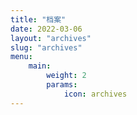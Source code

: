 ```yaml
---
title: "档案"
date: 2022-03-06
layout: "archives"
slug: "archives"
menu:
    main:
        weight: 2
        params: 
            icon: archives
---
```


